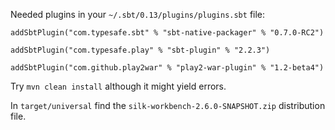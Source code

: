 Needed plugins in your `~/.sbt/0.13/plugins/plugins.sbt` file:

```
addSbtPlugin("com.typesafe.sbt" % "sbt-native-packager" % "0.7.0-RC2")

addSbtPlugin("com.typesafe.play" % "sbt-plugin" % "2.2.3")

addSbtPlugin("com.github.play2war" % "play2-war-plugin" % "1.2-beta4")
```

Try `mvn clean install` although it might yield errors.

In `target/universal` find the `silk-workbench-2.6.0-SNAPSHOT.zip` distribution file.